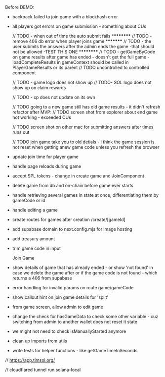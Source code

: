 Before DEMO:

- backpack failed to join game with a blockhash error
- all players got errors on game submission - something about CUs

  // TODO - when out of time the auto submit fails \***\*\*\*\*\*\*\***
  // TODO -remove 406 db error when player joins game \***\*\*\*\*\*\***
  // TODO - the user submits the answers after the admin ends the game -that should not be allowed -TEST THIS ONE \***\*\*\*\*\*\*\***
  // TODO - getGameByCode on game results after game has ended - doesn't get the full game - loadCompleteResults in gameContext should be called in PlayerGameResults or its parent
  // TODO uncontrolled to controlled component

  // TODO - game logo does not show up
  // TODO- SOL logo does not show up on claim rewards

  // TODO - xp does not update on its own

  // TODO going to a new game still has old game results - it didn't refresh
  refactor after MVP:
  // TODO screen shot from explorer about end game not working - exceeded CUs

  // TODO screen shot on other mac for submitting answers after times runs out

  // TODO join game take you to old detials - i think the game session is not reset when getting anew game code unless you refresh the browser

- update join time for player game
- handle page reloads during game
- accept SPL tokens - change in create game and JoinComponent
- delete game from db and on-chain before game ever starts
- handle retrieving several games in state at once, differentiating them by gameCode or id
- handle editing a game
- create routes for games after creation /create/[gameId]
- add supabase domain to next.config.mjs for image hosting
- add treasury amount
- trim game code in input

  Join Game

- show details of game that has already ended - or show 'not found' in case we delete the game after or if the game code is not found - which returns a 406 from supabase
- error handling for invalid params on route game/gameCode
- show callout hint on join game details for 'split'
- from game screen, allow admin to edit game
- change the check for hasGameData to check some other variable - cuz switching from admin to another wallet does not reset it state
- we might not need to check isManuallyStarted anymore

- clean up imports from utils

- write tests for helper functions - like getGameTimeInSeconds

// https://app.timsol.org/

// cloudflared tunnel run solana-local
